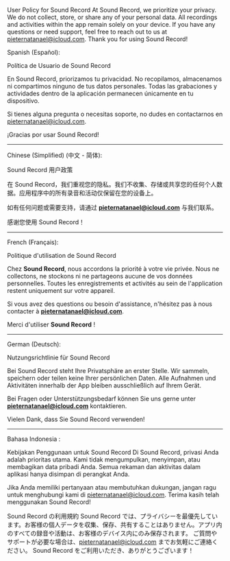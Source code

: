 User Policy for Sound Record
At Sound Record, we prioritize your privacy. We do not collect, store, or share any of your personal data. All recordings and activities within the app remain solely on your device.
If you have any questions or need support, feel free to reach out to us at pieternatanael@icloud.com.
Thank you for using Sound Record!


Spanish (Español):

Política de Usuario de Sound Record

En Sound Record, priorizamos tu privacidad. No recopilamos, almacenamos ni compartimos ninguno de tus datos personales. Todas las grabaciones y actividades dentro de la aplicación permanecen únicamente en tu dispositivo.

Si tienes alguna pregunta o necesitas soporte, no dudes en contactarnos en pieternatanael@icloud.com.

¡Gracias por usar Sound Record!

---

Chinese (Simplified) (中文 - 简体):

Sound Record 用户政策

在 Sound Record，我们重视您的隐私。我们不收集、存储或共享您的任何个人数据。应用程序中的所有录音和活动仅保留在您的设备上。

如有任何问题或需要支持，请通过 **pieternatanael@icloud.com** 与我们联系。

感谢您使用 Sound Record！

---

French (Français):

Politique d'utilisation de Sound Record

Chez **Sound Record**, nous accordons la priorité à votre vie privée. Nous ne collectons, ne stockons ni ne partageons aucune de vos données personnelles. Toutes les enregistrements et activités au sein de l'application restent uniquement sur votre appareil.

Si vous avez des questions ou besoin d'assistance, n'hésitez pas à nous contacter à **pieternatanael@icloud.com**.

Merci d'utiliser **Sound Record** !

---

German (Deutsch):

Nutzungsrichtlinie für Sound Record

Bei Sound Record steht Ihre Privatsphäre an erster Stelle. Wir sammeln, speichern oder teilen keine Ihrer persönlichen Daten. Alle Aufnahmen und Aktivitäten innerhalb der App bleiben ausschließlich auf Ihrem Gerät.

Bei Fragen oder Unterstützungsbedarf können Sie uns gerne unter **pieternatanael@icloud.com** kontaktieren.

Vielen Dank, dass Sie Sound Record verwenden!

---


Bahasa Indonesia :

Kebijakan Penggunaan untuk Sound Record
Di Sound Record, privasi Anda adalah prioritas utama. Kami tidak mengumpulkan, menyimpan, atau membagikan data pribadi Anda. Semua rekaman dan aktivitas dalam aplikasi hanya disimpan di perangkat Anda.

Jika Anda memiliki pertanyaan atau membutuhkan dukungan, jangan ragu untuk menghubungi kami di pieternatanael@icloud.com.
Terima kasih telah menggunakan Sound Record!


Sound Record の利用規約
Sound Record では、プライバシーを最優先しています。お客様の個人データを収集、保存、共有することはありません。アプリ内のすべての録音や活動は、お客様のデバイス内にのみ保存されます。
ご質問やサポートが必要な場合は、pieternatanael@icloud.com までお気軽にご連絡ください。
Sound Record をご利用いただき、ありがとうございます！


